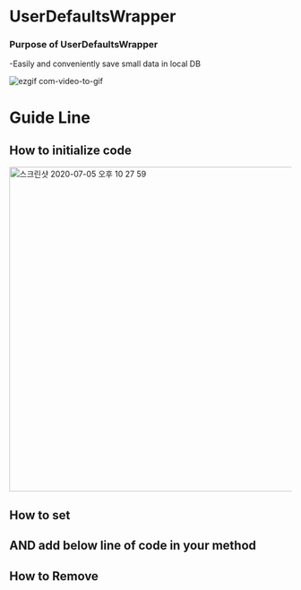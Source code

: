 # UserDefaultsWrapper

### Purpose of UserDefaultsWrapper
  -Easily and conveniently save small data in local DB
  
![ezgif com-video-to-gif](https://user-images.githubusercontent.com/52398126/86533904-736a9180-bf0f-11ea-8575-9139353b4ad7.gif)

# Guide Line

## How to initialize code

<img width="580" alt="스크린샷 2020-07-05 오후 10 27 59" src="https://user-images.githubusercontent.com/52398126/86533959-dbb97300-bf0f-11ea-8516-68718c9c7005.png">

## How to set


## AND add below line of code in your method


## How to Remove
